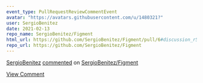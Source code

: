 ```yaml
---
event_type: PullRequestReviewCommentEvent
avatar: "https://avatars.githubusercontent.com/u/1480321?"
user: SergioBenitez
date: 2021-02-13
repo_name: SergioBenitez/Figment
html_url: https://github.com/SergioBenitez/Figment/pull/6#discussion_r575605346
repo_url: https://github.com/SergioBenitez/Figment
---
```


<a href='https://github.com/SergioBenitez' target='_blank'>SergioBenitez</a> <a href='https://github.com/SergioBenitez/Figment/pull/6#discussion_r575605346' target='_blank'>commented</a> on <a href='https://github.com/SergioBenitez/Figment' target='_blank'>SergioBenitez/Figment</a>

<a href='https://github.com/SergioBenitez/Figment/pull/6#discussion_r575605346' target='_blank'>View Comment</a>